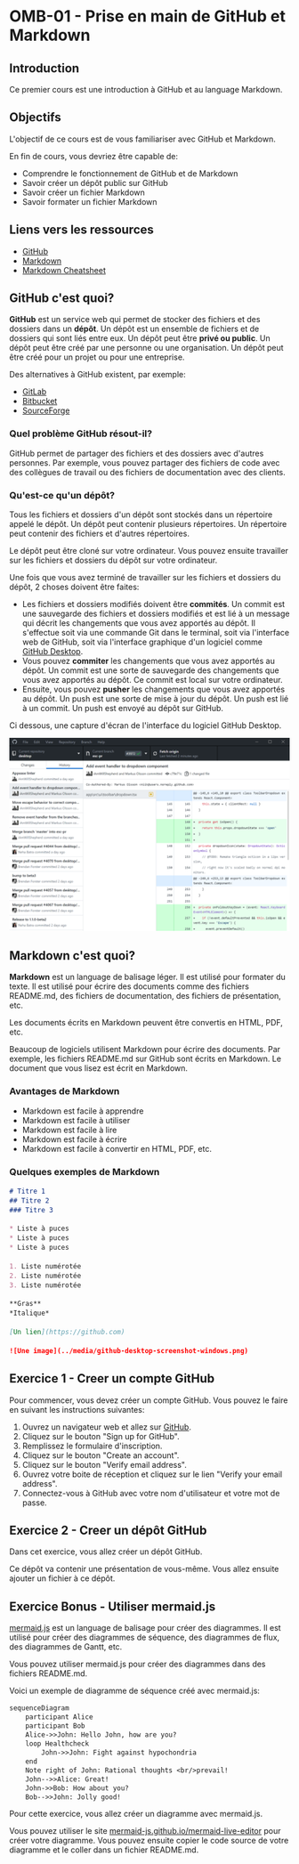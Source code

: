 # OMB-01 - Prise en main de GitHub et Markdown

## Introduction

Ce premier cours est une introduction à GitHub et au language Markdown.

## Objectifs

L'objectif de ce cours est de vous familiariser avec GitHub et Markdown.

En fin de cours, vous devriez être capable de:
- Comprendre le fonctionnement de GitHub et de Markdown
- Savoir créer un dépôt public sur GitHub
- Savoir créer un fichier Markdown
- Savoir formater un fichier Markdown

## Liens vers les ressources

* [GitHub](https://github.com)
* [Markdown](https://guides.github.com/features/mastering-markdown/)
* [Markdown Cheatsheet](../resources/rmarkdown-cheatsheet.pdf)

## GitHub c'est quoi?

**GitHub** est un service web qui permet de stocker des fichiers et des dossiers dans un **dépôt**. Un dépôt est un ensemble de fichiers et de dossiers qui sont liés entre eux. Un dépôt peut être **privé ou public**. Un dépôt peut être créé par une personne ou une organisation. Un dépôt peut être créé pour un projet ou pour une entreprise.

Des alternatives à GitHub existent, par exemple:
- [GitLab](https://gitlab.com)
- [Bitbucket](https://bitbucket.org)
- [SourceForge](https://sourceforge.net)

### Quel problème GitHub résout-il?

GitHub permet de partager des fichiers et des dossiers avec d'autres personnes. Par exemple, vous pouvez partager des fichiers de code avec des collègues de travail ou des fichiers de documentation avec des clients.

### Qu'est-ce qu'un dépôt?

Tous les fichiers et dossiers d'un dépôt sont stockés dans un répertoire appelé le dépôt. Un dépôt peut contenir plusieurs répertoires. Un répertoire peut contenir des fichiers et d'autres répertoires.

Le dépôt peut être cloné sur votre ordinateur. Vous pouvez ensuite travailler sur les fichiers et dossiers du dépôt sur votre ordinateur.

Une fois que vous avez terminé de travailler sur les fichiers et dossiers du dépôt, 2 choses doivent être faites:
- Les fichiers et dossiers modifiés doivent être **commités**. Un commit est une sauvegarde des fichiers et dossiers modifiés et est lié à un message qui décrit les changements que vous avez apportés au dépôt. Il s'effectue soit via une commande Git dans le terminal, soit via l'interface web de GitHub, soit via l'interface graphique d'un logiciel comme [GitHub Desktop](https://desktop.github.com).
- Vous pouvez **commiter** les changements que vous avez apportés au dépôt. Un commit est une sorte de sauvegarde des changements que vous avez apportés au dépôt.  Ce commit est local sur votre ordinateur.
- Ensuite, vous pouvez **pusher** les changements que vous avez apportés au dépôt. Un push est une sorte de mise à jour du dépôt. Un push est lié à un commit. Un push est envoyé au dépôt sur GitHub.

Ci dessous, une capture d'écran de l'interface du logiciel GitHub Desktop.

![Capture d'écran de GitHub Desktop](../media/github-desktop-screenshot-windows.png)

## Markdown c'est quoi?

**Markdown** est un language de balisage léger. Il est utilisé pour formater du texte. Il est utilisé pour écrire des documents comme des fichiers README.md, des fichiers de documentation, des fichiers de présentation, etc.

Les documents écrits en Markdown peuvent être convertis en HTML, PDF, etc.

Beaucoup de logiciels utilisent Markdown pour écrire des documents. Par exemple, les fichiers README.md sur GitHub sont écrits en Markdown. Le document que vous lisez est écrit en Markdown.

### Avantages de Markdown

- Markdown est facile à apprendre
- Markdown est facile à utiliser
- Markdown est facile à lire
- Markdown est facile à écrire
- Markdown est facile à convertir en HTML, PDF, etc.

### Quelques exemples de Markdown

```markdown
# Titre 1
## Titre 2
### Titre 3

* Liste à puces
* Liste à puces
* Liste à puces

1. Liste numérotée
2. Liste numérotée
3. Liste numérotée

**Gras**
*Italique*

[Un lien](https://github.com)

![Une image](../media/github-desktop-screenshot-windows.png)

```

## Exercice 1 - Creer un compte GitHub

Pour commencer, vous devez créer un compte GitHub. Vous pouvez le faire en suivant les instructions suivantes:

1. Ouvrez un navigateur web et allez sur [GitHub](https://github.com).
2. Cliquez sur le bouton "Sign up for GitHub".
3. Remplissez le formulaire d'inscription.
4. Cliquez sur le bouton "Create an account".
5. Cliquez sur le bouton "Verify email address".
6. Ouvrez votre boite de réception et cliquez sur le lien "Verify your email address".
7. Connectez-vous à GitHub avec votre nom d'utilisateur et votre mot de passe.

## Exercice 2 - Creer un dépôt GitHub

Dans cet exercice, vous allez créer un dépôt GitHub.

Ce dépôt va contenir une présentation de vous-même. Vous allez ensuite ajouter un fichier à ce dépôt.

## Exercice Bonus - Utiliser mermaid.js

[mermaid.js](https://mermaid-js.github.io/mermaid/#/) est un language de balisage pour créer des diagrammes. Il est utilisé pour créer des diagrammes de séquence, des diagrammes de flux, des diagrammes de Gantt, etc.

Vous pouvez utiliser mermaid.js pour créer des diagrammes dans des fichiers README.md.

Voici un exemple de diagramme de séquence créé avec mermaid.js:

```mermaid
sequenceDiagram
    participant Alice
    participant Bob
    Alice->>John: Hello John, how are you?
    loop Healthcheck
        John->>John: Fight against hypochondria
    end
    Note right of John: Rational thoughts <br/>prevail!
    John-->>Alice: Great!
    John->>Bob: How about you?
    Bob-->>John: Jolly good!
```

Pour cette exercice, vous allez créer un diagramme avec mermaid.js.

Vous pouvez utiliser le site [mermaid-js.github.io/mermaid-live-editor](https://mermaid-js.github.io/mermaid-live-editor) pour créer votre diagramme. Vous pouvez ensuite copier le code source de votre diagramme et le coller dans un fichier README.md.

